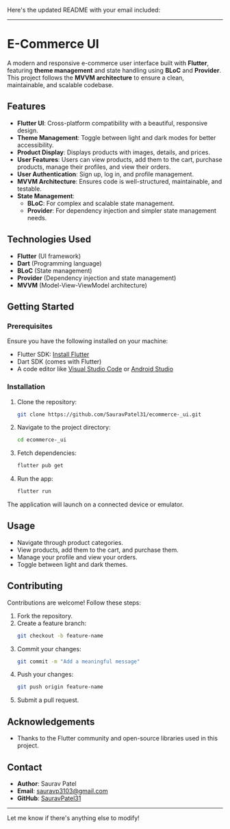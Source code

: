 Here's the updated README with your email included:  

---

# E-Commerce UI

A modern and responsive e-commerce user interface built with **Flutter**, featuring **theme management** and state handling using **BLoC** and **Provider**. This project follows the **MVVM architecture** to ensure a clean, maintainable, and scalable codebase.

## Features

- **Flutter UI**: Cross-platform compatibility with a beautiful, responsive design.
- **Theme Management**: Toggle between light and dark modes for better accessibility.
- **Product Display**: Displays products with images, details, and prices.
- **User Features**: Users can view products, add them to the cart, purchase products, manage their profiles, and view their orders.
- **User Authentication**: Sign up, log in, and profile management.
- **MVVM Architecture**: Ensures code is well-structured, maintainable, and testable.
- **State Management**:
  - **BLoC**: For complex and scalable state management.
  - **Provider**: For dependency injection and simpler state management needs.

## Technologies Used

- **Flutter** (UI framework)
- **Dart** (Programming language)
- **BLoC** (State management)
- **Provider** (Dependency injection and state management)
- **MVVM** (Model-View-ViewModel architecture)

## Getting Started

### Prerequisites

Ensure you have the following installed on your machine:

- Flutter SDK: [Install Flutter](https://docs.flutter.dev/get-started/install)
- Dart SDK (comes with Flutter)
- A code editor like [Visual Studio Code](https://code.visualstudio.com/) or [Android Studio](https://developer.android.com/studio)

### Installation

1. Clone the repository:
   ```bash
   git clone https://github.com/SauravPatel31/ecommerce-_ui.git
   ```
2. Navigate to the project directory:
   ```bash
   cd ecommerce-_ui
   ```
3. Fetch dependencies:
   ```bash
   flutter pub get
   ```
4. Run the app:
   ```bash
   flutter run
   ```

The application will launch on a connected device or emulator.

## Usage

- Navigate through product categories.
- View products, add them to the cart, and purchase them.
- Manage your profile and view your orders.
- Toggle between light and dark themes.

## Contributing

Contributions are welcome! Follow these steps:

1. Fork the repository.
2. Create a feature branch:
   ```bash
   git checkout -b feature-name
   ```
3. Commit your changes:
   ```bash
   git commit -m "Add a meaningful message"
   ```
4. Push your changes:
   ```bash
   git push origin feature-name
   ```
5. Submit a pull request.

## Acknowledgements

- Thanks to the Flutter community and open-source libraries used in this project.

## Contact

- **Author**: Saurav Patel
- **Email**: [sauravp3103@gmail.com](mailto:sauravp3103@gmail.com)
- **GitHub**: [SauravPatel31](https://github.com/SauravPatel31)

---

Let me know if there's anything else to modify!

